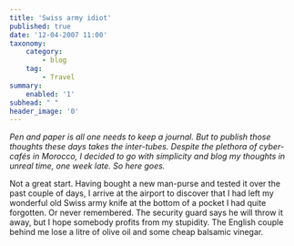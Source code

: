 ```yaml
---
title: 'Swiss army idiot'
published: true
date: '12-04-2007 11:00'
taxonomy:
    category:
        - blog
    tag:
        - Travel
summary:
    enabled: '1'
subhead: " "
header_image: '0'
---
```


_Pen and paper is all one needs to keep a journal. But to publish those thoughts these days takes the inter-tubes. Despite the plethora of cyber-cafés in Morocco, I decided to go with simplicity and blog my thoughts in unreal time, one week late. So here goes._

Not a great start. Having bought a new man-purse and tested it over the past couple of days, I arrive at the airport to discover that I had left my wonderful old Swiss army knife at the bottom of a pocket I had quite forgotten. Or never remembered. The security guard says he will throw it away, but I hope somebody profits from my stupidity. The English couple behind me lose a litre of olive oil and some cheap balsamic vinegar.
